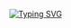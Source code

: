 [![Typing SVG](https://readme-typing-svg.demolab.com?font=Fira+Code&pause=1000&center=true&width=435&lines=ML-engineer+%7C+Data+scientist)](https://git.io/typing-svg)
